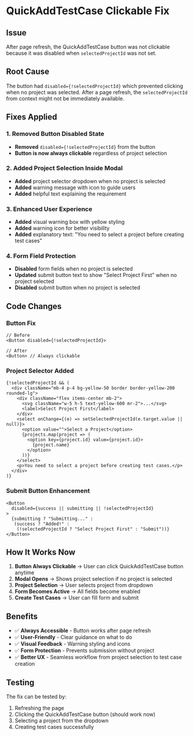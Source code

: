 # QuickAddTestCase Clickable Fix

## Issue
After page refresh, the QuickAddTestCase button was not clickable because it was disabled when `selectedProjectId` was not set.

## Root Cause
The button had `disabled={!selectedProjectId}` which prevented clicking when no project was selected. After a page refresh, the `selectedProjectId` from context might not be immediately available.

## Fixes Applied

### 1. Removed Button Disabled State
- **Removed** `disabled={!selectedProjectId}` from the button
- **Button is now always clickable** regardless of project selection

### 2. Added Project Selection Inside Modal
- **Added** project selector dropdown when no project is selected
- **Added** warning message with icon to guide users
- **Added** helpful text explaining the requirement

### 3. Enhanced User Experience
- **Added** visual warning box with yellow styling
- **Added** warning icon for better visibility
- **Added** explanatory text: "You need to select a project before creating test cases"

### 4. Form Field Protection
- **Disabled** form fields when no project is selected
- **Updated** submit button text to show "Select Project First" when no project selected
- **Disabled** submit button when no project is selected

## Code Changes

### Button Fix
```tsx
// Before
<Button disabled={!selectedProjectId}>

// After  
<Button> // Always clickable
```

### Project Selector Added
```tsx
{!selectedProjectId && (
  <div className="mb-4 p-4 bg-yellow-50 border border-yellow-200 rounded-lg">
    <div className="flex items-center mb-2">
      <svg className="w-5 h-5 text-yellow-600 mr-2">...</svg>
      <label>Select Project First</label>
    </div>
    <select onChange={(e) => setSelectedProjectId(e.target.value || null)}>
      <option value="">Select a Project</option>
      {projects.map(project => (
        <option key={project.id} value={project.id}>
          {project.name}
        </option>
      ))}
    </select>
    <p>You need to select a project before creating test cases.</p>
  </div>
)}
```

### Submit Button Enhancement
```tsx
<Button 
  disabled={success || submitting || !selectedProjectId}
>
  {submitting ? "Submitting..." : 
   (success ? "Added!" : 
    (!selectedProjectId ? "Select Project First" : "Submit"))}
</Button>
```

## How It Works Now

1. **Button Always Clickable** → User can click QuickAddTestCase button anytime
2. **Modal Opens** → Shows project selection if no project is selected
3. **Project Selection** → User selects project from dropdown
4. **Form Becomes Active** → All fields become enabled
5. **Create Test Cases** → User can fill form and submit

## Benefits

- ✅ **Always Accessible** - Button works after page refresh
- ✅ **User-Friendly** - Clear guidance on what to do
- ✅ **Visual Feedback** - Warning styling and icons
- ✅ **Form Protection** - Prevents submission without project
- ✅ **Better UX** - Seamless workflow from project selection to test case creation

## Testing

The fix can be tested by:
1. Refreshing the page
2. Clicking the QuickAddTestCase button (should work now)
3. Selecting a project from the dropdown
4. Creating test cases successfully 